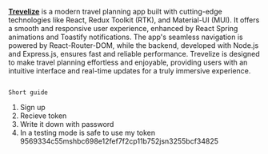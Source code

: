 [**Trevelize**](https://travelize-frontend.onrender.com)
 is a modern travel planning app built with cutting-edge technologies like React, Redux Toolkit (RTK), and Material-UI (MUI). It offers a smooth and responsive user experience, enhanced by React Spring animations and Toastify notifications. The app's seamless navigation is powered by React-Router-DOM, while the backend, developed with Node.js and Express.js, ensures fast and reliable performance. Trevelize is designed to make travel planning effortless and enjoyable, providing users with an intuitive interface and real-time updates for a truly immersive experience.

                                                                               Short guide

1. Sign up
2. Recieve token
3. Write it down with password
4. In a testing mode is safe to use my token 9569334c55mshbc698e12fef7f2cp11b752jsn3255bcf34825
